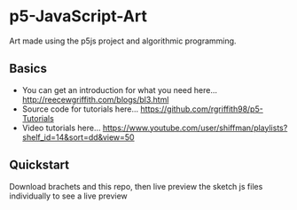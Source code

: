 # p5-JavaScript-Art
Art made using the p5js project and algorithmic programming.

## Basics
- You can get an introduction for what you need here... http://reecewgriffith.com/blogs/bl3.html
- Source code for tutorials here... https://github.com/rgriffith98/p5-Tutorials
- Video tutorials here... https://www.youtube.com/user/shiffman/playlists?shelf_id=14&sort=dd&view=50

## Quickstart
Download brachets and this repo, then live preview the sketch js files individually to see a live preview
